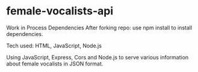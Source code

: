 # female-vocalists-api

Work in Process
Dependencies After forking repo:
  use npm install to install dependencies.

Tech used: HTML, JavaScript, Node.js

Using JavaScript, Express, Cors and Node.js to serve various information about female vocalists in JSON format.


